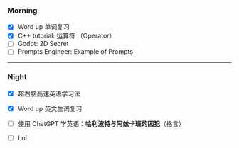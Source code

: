 ### Morning

- [x] Word up 单词复习
- [x] C++ tutorial: 运算符 （Operator）
- [ ] Godot: 2D Secret
- [ ] Prompts Engineer: Example of Prompts
---
### Night

- [x] 超右脑高速英语学习法
- [x] Word up 英文生词复习
- [ ] 使用 ChatGPT 学英语：**哈利波特与阿兹卡班的囚犯**（格言）
- [ ] LoL

